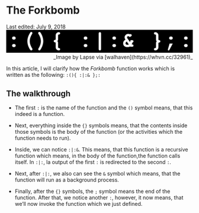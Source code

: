 The Forkbomb
============

<div class="center">Last edited: July 9, 2018</div>

<img src="/pictures/forkbomb.png" class="banner" alt="forkbomb" />
<div style="text-align: right"> _Image by Lapse via [walhaven](https://whvn.cc/32961)_ </div>

In this article, I will clarify how the _Forkbomb_ function works which is written as the following:
`:(){ :|:& };:`


The walkthrough
---------------

- The first `:` is the name of the function and the `()` symbol means, that this indeed is a
  function.
  
- Next, everything inside the `{}` symbols means, that the contents inside those symbols is the
  body of the function (or the activities which the function needs to run).
  
- Inside, we can notice `:|:&`. This means, that this function is a recursive function which
  means, in the body of the function,the function calls itself. In `:|:`, la output of the first `:`
  is redirected to the second `:`.
  
- Next, after `:|:`, we also can see the `&` symbol which means, that the function will run as a
  background process.
  
- Finally, after the `{}` symbols, the `;` symbol means the end of the function. After that, we
  notice another `:`, however, it now means, that we’ll now invoke the function which we just
  defined.
